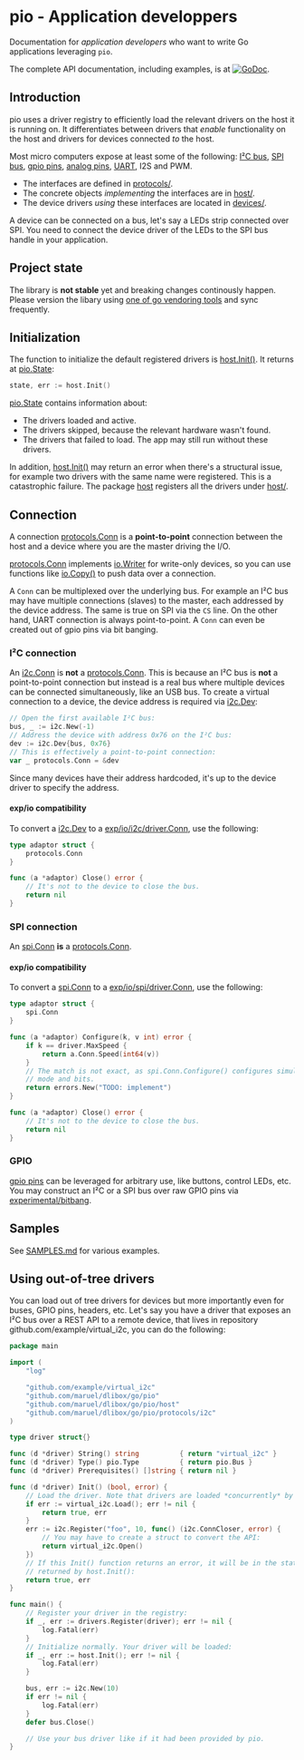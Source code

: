 # pio - Application developpers

Documentation for _application developers_ who want to write Go applications
leveraging `pio`.

The complete API documentation, including examples, is at
[![GoDoc](https://godoc.org/github.com/maruel/dlibox/go/pio?status.svg)](https://godoc.org/github.com/maruel/dlibox/go/pio).


## Introduction

pio uses a driver registry to efficiently load the relevant drivers on the host
it is running on. It differentiates between drivers that _enable_ functionality
on the host and drivers for devices connected _to_ the host.

Most micro computers expose at least some of the following:
[I²C bus](https://godoc.org/github.com/maruel/dlibox/go/pio/protocols/i2c#Conn),
[SPI bus](https://godoc.org/github.com/maruel/dlibox/go/pio/protocols/spi#Conn),
[gpio
pins](https://godoc.org/github.com/maruel/dlibox/go/pio/protocols/gpio#PinIO),
[analog
pins](https://godoc.org/github.com/maruel/dlibox/go/pio/protocols/analog),
[UART](https://godoc.org/github.com/maruel/dlibox/go/pio/protocols/uart), I2S
and PWM.

* The interfaces are defined in [protocols/](../../protocols/).
* The concrete objects _implementing_ the interfaces are in
  [host/](../../host/).
* The device drivers _using_ these interfaces are located in
  [devices/](../../devices/).

A device can be connected on a bus, let's say a LEDs strip connected over SPI.
You need to connect the device driver of the LEDs to the SPI bus handle in your
application.


## Project state

The library is **not stable** yet and breaking changes continously happen.
Please version the libary using [one of go vendoring
tools](https://github.com/golang/go/wiki/PackageManagementTools) and sync
frequently.


## Initialization

The function to initialize the default registered drivers is
[host.Init()](https://godoc.org/github.com/maruel/dlibox/go/pio/host#Init). It
returns at
[pio.State](https://godoc.org/github.com/maruel/dlibox/go/pio#State):

```go
state, err := host.Init()
```

[pio.State](https://godoc.org/github.com/maruel/dlibox/go/pio#State) contains
information about:

* The drivers loaded and active.
* The drivers skipped, because the relevant hardware wasn't found.
* The drivers that failed to load. The app may still run without these drivers.

In addition,
[host.Init()](https://godoc.org/github.com/maruel/dlibox/go/pio/host#Init) may
return an error when there's a structural issue, for example two drivers with
the same name were registered. This is a catastrophic failure. The package
[host](https://godoc.org/github.com/maruel/dlibox/go/pio/host) registers all the
drivers under [host/](../../host/).


## Connection

A connection
[protocols.Conn](https://godoc.org/github.com/maruel/dlibox/go/pio/protocols#Conn)
is a **point-to-point** connection between the host and a device where you are
the master driving the I/O.

[protocols.Conn](https://godoc.org/github.com/maruel/dlibox/go/pio/protocols#Conn)
implements [io.Writer](https://golang.org/pkg/io/#Writer) for write-only
devices, so you can use functions like
[io.Copy()](https://golang.org/pkg/io/#Copy) to push data over a connection.

A `Conn` can be multiplexed over the underlying bus. For example an I²C bus may
have multiple connections (slaves) to the master, each addressed by the device
address. The same is true on SPI via the `CS` line. On the other hand, UART
connection is always point-to-point. A `Conn` can even be created out of gpio
pins via bit banging.


### I²C connection

An
[i2c.Conn](https://godoc.org/github.com/maruel/dlibox/go/pio/protocols/i2c#Conn)
is **not** a
[protocols.Conn](https://godoc.org/github.com/maruel/dlibox/go/pio/protocols#Conn).
This is because an I²C bus is **not** a point-to-point connection but instead is
a real bus where multiple devices can be connected simultaneously, like an USB
bus. To create a virtual connection to a device, the device address is required
via
[i2c.Dev](https://godoc.org/github.com/maruel/dlibox/go/pio/protocols/i2c#Dev):

```go
// Open the first available I²C bus:
bus, _ := i2c.New(-1)
// Address the device with address 0x76 on the I²C bus:
dev := i2c.Dev{bus, 0x76}
// This is effectively a point-to-point connection:
var _ protocols.Conn = &dev
```

Since many devices have their address hardcoded, it's up to the device driver to
specify the address.


#### exp/io compatibility

To convert a
[i2c.Dev](https://godoc.org/github.com/maruel/dlibox/go/pio/protocols/i2c#Dev)
to a
[exp/io/i2c/driver.Conn](https://godoc.org/golang.org/x/exp/io/i2c/driver#Conn),
use the following:

```go
type adaptor struct {
    protocols.Conn
}

func (a *adaptor) Close() error {
    // It's not to the device to close the bus.
    return nil
}
```

### SPI connection

An
[spi.Conn](https://godoc.org/github.com/maruel/dlibox/go/pio/protocols/spi#Conn)
**is** a
[protocols.Conn](https://godoc.org/github.com/maruel/dlibox/go/pio/protocols#Conn).


#### exp/io compatibility

To convert a
[spi.Conn](https://godoc.org/github.com/maruel/dlibox/go/pio/protocols/spi#Conn)
to a
[exp/io/spi/driver.Conn](https://godoc.org/golang.org/x/exp/io/spi/driver#Conn),
use the following:

```go
type adaptor struct {
    spi.Conn
}

func (a *adaptor) Configure(k, v int) error {
    if k == driver.MaxSpeed {
        return a.Conn.Speed(int64(v))
    }
    // The match is not exact, as spi.Conn.Configure() configures simultaneously
    // mode and bits.
    return errors.New("TODO: implement")
}

func (a *adaptor) Close() error {
    // It's not to the device to close the bus.
    return nil
}
```


### GPIO

[gpio
pins](https://godoc.org/github.com/maruel/dlibox/go/pio/protocols/gpio#PinIO)
can be leveraged for arbitrary use, like buttons, control LEDs, etc. You may
construct an I²C or a SPI bus over raw GPIO pins via
[experimental/bitbang](https://godoc.org/github.com/maruel/dlibox/go/pio/experimental/bitbang).


## Samples

See [SAMPLES.md](SAMPLES.md) for various examples.


## Using out-of-tree drivers

You can load out of tree drivers for devices but more importantly even for
buses, GPIO pins, headers, etc. Let's say you have a driver that exposes an I²C
bus over a REST API to a remote device, that lives in repository
github.com/example/virtual_i2c, you can do the following:

```go
package main

import (
    "log"

    "github.com/example/virtual_i2c"
    "github.com/maruel/dlibox/go/pio"
    "github.com/maruel/dlibox/go/pio/host"
    "github.com/maruel/dlibox/go/pio/protocols/i2c"
)

type driver struct{}

func (d *driver) String() string          { return "virtual_i2c" }
func (d *driver) Type() pio.Type          { return pio.Bus }
func (d *driver) Prerequisites() []string { return nil }

func (d *driver) Init() (bool, error) {
    // Load the driver. Note that drivers are loaded *concurrently* by pio.
    if err := virtual_i2c.Load(); err != nil {
        return true, err
    }
    err := i2c.Register("foo", 10, func() (i2c.ConnCloser, error) {
        // You may have to create a struct to convert the API:
        return virtual_i2c.Open()
    })
    // If this Init() function returns an error, it will be in the state
    // returned by host.Init():
    return true, err
}

func main() {
    // Register your driver in the registry:
    if _, err := drivers.Register(driver); err != nil {
        log.Fatal(err)
    }
    // Initialize normally. Your driver will be loaded:
    if _, err := host.Init(); err != nil {
        log.Fatal(err)
    }

    bus, err := i2c.New(10)
    if err != nil {
        log.Fatal(err)
    }
    defer bus.Close()

    // Use your bus driver like if it had been provided by pio.
}
```

